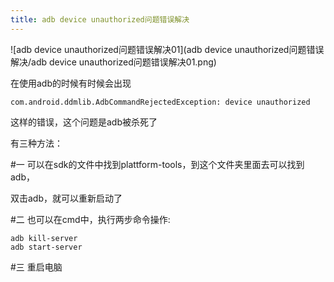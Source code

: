 ```yaml
---
title: adb device unauthorized问题错误解决
---
```


![adb device unauthorized问题错误解决01](adb device unauthorized问题错误解决/adb device unauthorized问题错误解决01.png)

在使用adb的时候有时候会出现

```shell
com.android.ddmlib.AdbCommandRejectedException: device unauthorized
```

这样的错误，这个问题是adb被杀死了

有三种方法：

#一 可以在sdk的文件中找到plattform-tools，到这个文件夹里面去可以找到adb，

双击adb，就可以重新启动了

#二 也可以在cmd中，执行两步命令操作:

```shell
adb kill-server
adb start-server
```

#三 重启电脑

